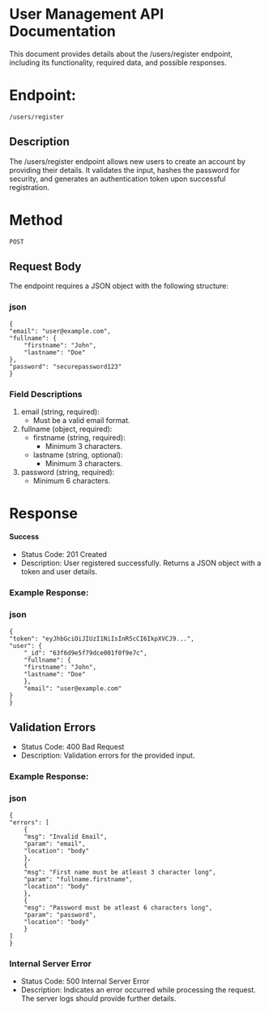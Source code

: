 # User Management API Documentation
This document provides details about the /users/register endpoint, including its functionality, required data, and possible responses.

# Endpoint: 
    /users/register
## Description
The /users/register endpoint allows new users to create an account by providing their details. It validates the input, hashes the password for security, and generates an authentication token upon successful registration.

# Method 
    POST

## Request Body
The endpoint requires a JSON object with the following structure:

### json
    {
    "email": "user@example.com",
    "fullname": {
        "firstname": "John",
        "lastname": "Doe"
    },
    "password": "securepassword123"
    }
### Field Descriptions
1. email (string, required):
    - Must be a valid email format.
2. fullname (object, required):
    - firstname (string, required):
        - Minimum 3 characters.
    - lastname (string, optional):
        - Minimum 3 characters.
3. password (string, required):
    - Minimum 6 characters.
# Response
#### Success
* Status Code: 201 Created
* Description: User registered successfully. Returns a JSON object with a token and user details.
### Example Response:

### json
    {
    "token": "eyJhbGciOiJIUzI1NiIsInR5cCI6IkpXVCJ9...",
    "user": {
        "_id": "63f6d9e5f79dce001f0f9e7c",
        "fullname": {
        "firstname": "John",
        "lastname": "Doe"
        },
        "email": "user@example.com"
    }
    }
## Validation Errors
* Status Code: 400 Bad Request
* Description: Validation errors for the provided input.
### Example Response:

### json
    {
    "errors": [
        {
        "msg": "Invalid Email",
        "param": "email",
        "location": "body"
        },
        {
        "msg": "First name must be atleast 3 character long",
        "param": "fullname.firstname",
        "location": "body"
        },
        {
        "msg": "Password must be atleast 6 characters long",
        "param": "password",
        "location": "body"
        }
    ]
    }
### Internal Server Error
* Status Code: 500 Internal Server Error
* Description: Indicates an error occurred while processing the request. The server logs should provide further details.